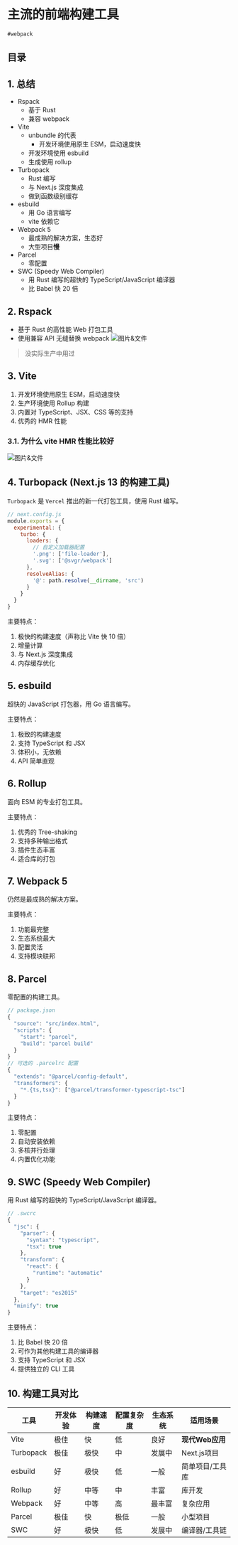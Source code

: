 
# 主流的前端构建工具

`#webpack` 


## 目录
<!-- toc -->
 ## 1. 总结 

- Rspack
	- 基于 Rust 
	- 兼容 webpack
- Vite
	- unbundle 的代表
		- 开发环境使用原生 ESM，启动速度快
	- 开发环境使用 esbuild
	- 生成使用 rollup
- Turbopack
	- Rust 编写
	- 与 Next.js 深度集成
	- 做到函数级别缓存
- esbuild
	- 用 Go 语言编写
	- vite 依赖它
- Webpack 5
	- 最成熟的解决方案，生态好
	- 大型项目**慢**
- Parcel
	- 零配置
- SWC (Speedy Web Compiler)
	- 用 Rust 编写的超快的 TypeScript/JavaScript 编译器
	- 比 Babel 快 20 倍

## 2. Rspack

- 基于 Rust 的高性能 Web 打包工具
- 使用兼容 API 无缝替换 webpack
![图片&文件](./files/20241129.png)

> 没实际生产中用过

## 3. Vite

1. 开发环境使用原生 ESM，启动速度快
2. 生产环境使用 Rollup 构建
3. 内置对 TypeScript、JSX、CSS 等的支持
4. 优秀的 HMR 性能

### 3.1. 为什么 vite HMR 性能比较好

![图片&文件](./files/20241101-33.png)

## 4. Turbopack (Next.js 13 的构建工具)

`Turbopack` 是 `Vercel` 推出的新一代打包工具，使用 Rust 编写。

```javascript
// next.config.js
module.exports = {
  experimental: {
    turbo: {
      loaders: {
        // 自定义加载器配置
        '.png': ['file-loader'],
        '.svg': ['@svgr/webpack']
      },
      resolveAlias: {
        '@': path.resolve(__dirname, 'src')
      }
    }
  }
}
```

主要特点：

1. 极快的构建速度（声称比 Vite 快 10 倍）
2. 增量计算
3. 与 Next.js 深度集成
4. 内存缓存优化

## 5. esbuild

超快的 JavaScript 打包器，用 Go 语言编写。

主要特点：
1. 极致的构建速度
2. 支持 TypeScript 和 JSX
3. 体积小，无依赖
4. API 简单直观

## 6. Rollup

面向 ESM 的专业打包工具。

主要特点：
1. 优秀的 Tree-shaking
2. 支持多种输出格式
3. 插件生态丰富
4. 适合库的打包

## 7. Webpack 5

仍然是最成熟的解决方案。

主要特点：
1. 功能最完整
2. 生态系统最大
3. 配置灵活
4. 支持模块联邦

## 8. Parcel

零配置的构建工具。

```javascript
// package.json
{
  "source": "src/index.html",
  "scripts": {
    "start": "parcel",
    "build": "parcel build"
  }
}
// 可选的 .parcelrc 配置
{
  "extends": "@parcel/config-default",
  "transformers": {
    "*.{ts,tsx}": ["@parcel/transformer-typescript-tsc"]
  }
}
```

主要特点：
1. 零配置
2. 自动安装依赖
3. 多核并行处理
4. 内置优化功能

## 9. SWC (Speedy Web Compiler)

用 Rust 编写的超快的 TypeScript/JavaScript 编译器。

```javascript
// .swcrc
{
  "jsc": {
    "parser": {
      "syntax": "typescript",
      "tsx": true
    },
    "transform": {
      "react": {
        "runtime": "automatic"
      }
    },
    "target": "es2015"
  },
  "minify": true
}
```

主要特点：
1. 比 Babel 快 20 倍
2. 可作为其他构建工具的编译器
3. 支持 TypeScript 和 JSX
4. 提供独立的 CLI 工具

## 10. 构建工具对比

| 工具        | 开发体验 | 构建速度 | 配置复杂度 | 生态系统 | 适用场景        |
| --------- | ---- | ---- | ----- | ---- | ----------- |
| Vite      | 极佳   | 快    | 低     | 良好   | **现代Web应用** |
| Turbopack | 极佳   | 极快   | 中     | 发展中  | Next.js项目   |
| esbuild   | 好    | 极快   | 低     | 一般   | 简单项目/工具库    |
| Rollup    | 好    | 中等   | 中     | 丰富   | 库开发         |
| Webpack   | 好    | 中等   | 高     | 最丰富  | 复杂应用        |
| Parcel    | 极佳   | 快    | 极低    | 一般   | 小型项目        |
| SWC       | 好    | 极快   | 低     | 发展中  | 编译器/工具链     |

